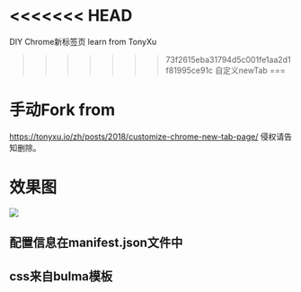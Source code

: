 <<<<<<< HEAD
=======
DIY Chrome新标签页 learn from TonyXu
>>>>>>> 73f2615eba31794d5c001fe1aa2d1f81995ce91c
自定义newTab
===

# 手动Fork from 
https://tonyxu.io/zh/posts/2018/customize-chrome-new-tab-page/
侵权请告知删除。
# 效果图
![](https://s1.ax2x.com/2018/10/17/5Tk2wA.png)

## 配置信息在manifest.json文件中
## css来自bulma模板
